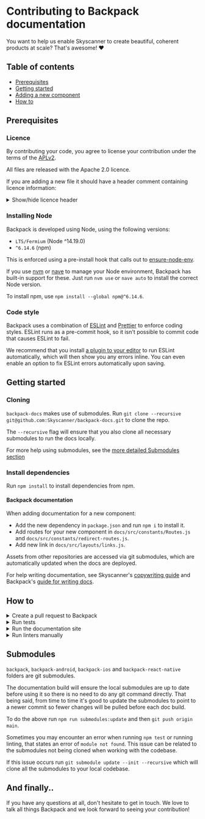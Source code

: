 # Contributing to Backpack documentation

You want to help us enable Skyscanner to create beautiful, coherent products at scale? That's awesome! :heart:

## Table of contents

* [Prerequisites](#prerequisites)
* [Getting started](#getting-started)
* [Adding a new component](#adding-a-new-component)
* [How to](#how-to)

## Prerequisites

### Licence

By contributing your code, you agree to license your contribution under the terms of the [APLv2](./LICENSE).

All files are released with the Apache 2.0 licence.

If you are adding a new file it should have a header comment containing licence information:

<details>
<summary>Show/hide licence header</summary>

```
Backpack - Skyscanner's Design System

Copyright 2016 Skyscanner Ltd

Licensed under the Apache License, Version 2.0 (the "License");
you may not use this file except in compliance with the License.
You may obtain a copy of the License at

  http://www.apache.org/licenses/LICENSE-2.0

Unless required by applicable law or agreed to in writing, software
distributed under the License is distributed on an "AS IS" BASIS,
WITHOUT WARRANTIES OR CONDITIONS OF ANY KIND, either express or implied.
See the License for the specific language governing permissions and
limitations under the License.
```

</details>

### Installing Node

Backpack is developed using Node, using the following versions:

* `LTS/Fermium` (Node ^14.19.0)
* `^6.14.6` (npm)

This is enforced using a pre-install hook that calls out to [ensure-node-env](https://github.com/Skyscanner/ensure-node-env).

If you use [nvm](https://github.com/creationix/nvm) or [nave](https://github.com/isaacs/nave) to manage your Node environment, Backpack has built-in support for these. Just run `nvm use` or `nave auto` to install the correct Node version.

To install npm, use `npm install --global npm@^6.14.6`.

### Code style

Backpack uses a combination of [ESLint](https://eslint.org) and [Prettier](https://prettier.io) to enforce coding styles. ESLint runs as a pre-commit hook, so it isn't possible to commit code that causes ESLint to fail.

We recommend that you install [a plugin to your editor](https://eslint.org/docs/user-guide/integrations#editors) to run ESLint automatically, which will then show you any errors inline. You can even enable an option to fix ESLint errors automatically upon saving.

## Getting started

### Cloning

`backpack-docs` makes use of submodules. Run `git clone --recursive git@github.com:Skyscanner/backpack-docs.git` to clone the repo.

The `--recursive` flag will ensure that you also clone all necessary submodules to run the docs locally.

For more help using submodules, see the [more detailed Submodules section](#submodules)

### Install dependencies

Run `npm install` to install dependencies from npm.

#### Backpack documentation

When adding documentation for a new component:

 * Add the new dependency in `package.json` and run `npm i` to install it.
 * Add routes for your new component in `docs/src/constants/Routes.js` and `docs/src/constants/redirect-routes.js`.
 * Add new link in `docs/src/layouts/links.js`.

 Assets from other repositories are accessed via git submodules, which are automatically updated when the docs are deployed.

 For help writing documentation, see Skyscanner's [copywriting guide](https://backpack.github.io/guidelines/copywriting) and Backpack's [guide for writing docs](https://github.com/Skyscanner/backpack/blob/main/decisions/writing-docs.md).

## How to

<details>
<summary>Create a pull request to Backpack</summary>

For anything non-trivial, we strongly recommend speaking to somebody from Backpack squad before starting work on a PR. This lets us pass on any advice or knowledge we already have about the work you're proposing. It might even be something we're already working on. After this, follow the steps below.

1. [Fork the repository](https://github.com/Skyscanner/backpack-docs/fork).
2. Create a new branch.
3. Make your changes.
4. Commit and push your new branch.
5. Submit a [pull request](https://github.com/Skyscanner/backpack-docs/pulls).
6. Notify someone in Backpack squad or drop a note in #backpack.

Bear in mind that small, incremental pull requests are likely to be reviewed faster.

</details>

<details>
<summary>Run tests</summary>

`npm test` will pick up any files that end in `-test.js`, so you don't need to do anything to make Jest pick them up.

You can also run the tests in 'watch mode', which means the process will continually run and run tests every time files change. Use `npm run jest:watch` to do this.

</details>

<details>
<summary>Run the documentation site</summary>

The Backpack documentation is a standalone client-side app. Each package has its own page, which you can find and edit in the `bpk-docs` package under `src/pages`.

The “page” modules themselves contain introductory blurbs and examples for the respective component. They also import the component’s README, which you should have created as part of your component.

You can run the docs app locally using:

```sh
npm run docs
```

And loading [http://localhost:8080](http://localhost:8080).

The web Map component page requires an environment variable named `GOOGLE_MAPS_API_KEY`. During builds, this is set by Travis.

</details>

<details>
<summary>Run linters manually</summary>

* `npm run lint` to lint both JS and SCSS.
* `npm run lint:js` to lint JS.
* `npm run lint:js:fix` to lint and try to automatically fix any errors.
* `npm run lint:scss` to lint SCSS.

</details>

## Submodules

`backpack`, `backpack-android`, `backpack-ios` and `backpack-react-native` folders are git submodules.

The documentation build will ensure the local submodules are up to date before using it so there is no need to do any git command directly. That being
said, from time to time it's good to update the submodules to point to a newer commit so fewer changes will be pulled before each doc build.

To do the above run `npm run submodules:update` and then `git push origin main`.

Sometimes you may encounter an error when running `npm test` or running linting, that states an error of `module not found`. This issue can be related to the submodules not being cloned when working with the codebase.

If this issue occurs run `git submodule update --init --recursive` which will clone all the submodules to your local codebase.

## And finally..

If you have any questions at all, don't hesitate to get in touch. We love to talk all things Backpack and we look forward to seeing your contribution!
